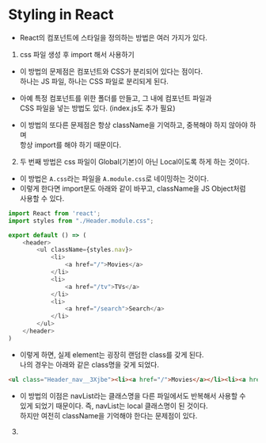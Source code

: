 <h1>Styling in React</h1>

* React의 컴포넌트에 스타일을 정의하는 방법은 여러 가지가 있다.
  
1. css 파일 생성 후 import 해서 사용하기
  * 이 방법의 문제점은 컴포넌트와 CSS가 분리되어 있다는 점이다.   
    하나는 JS 파일, 하나는 CSS 파일로 분리되게 된다.

  * 아예 특정 컴포넌트를 위한 폴더를 만들고, 그 내에 컴포넌트 파일과   
    CSS 파일을 넣는 방법도 있다. (index.js도 추가 필요)

  * 이 방법의 또다른 문제점은 항상 className을 기억하고, 중복해야 하지 않아야 하며   
    항상 import를 해야 하기 때문이다.

2. 두 번째 방법은 css 파일이 Global(기본)이 아닌 Local이도록 하게 하는 것이다.
  * 이 방법은 `A.css`라는 파일을 `A.module.css`로 네이밍하는 것이다.   
  * 이렇게 한다면 import문도 아래와 같이 바꾸고, className을 JS Object처럼   
    사용할 수 있다.
  ```js
  import React from 'react';
  import styles from "./Header.module.css";

  export default () => (
      <header>
          <ul className={styles.nav}>
              <li>
                  <a href="/">Movies</a>
              </li>
              <li>
                  <a href="/tv">TVs</a>
              </li>
              <li>
                  <a href="/search">Search</a>
              </li>
          </ul>
      </header>
  )
  ```

  * 이렇게 하면, 실제 element는 굉장히 랜덤한 class를 갖게 된다.   
    나의 경우는 아래와 같은 class명을 갖게 되었다.
  ```html
  <ul class="Header_nav__3Xjbe"><li><a href="/">Movies</a></li><li><a href="/tv">TVs</a></li><li><a href="/search">Search</a></li></ul>
  ```

  * 이 방법의 이점은 navList라는 클래스명을 다른 파일에서도 반복해서 사용할 수   
    있게 되었기 때문이다. 즉, navList는 local 클래스명이 된 것이다.   
    하지만 여전히 className을 기억해야 한다는 문제점이 있다.

3. 